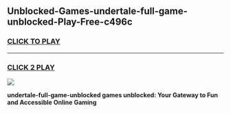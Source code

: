 
## Unblocked-Games-undertale-full-game-unblocked-Play-Free-c496c
<h3>
<a href="https://premium76.site?title=undertale-full-game-unblocked&ref=19M">CLICK TO PLAY</a></h3>
<hr>

<h3>
<a href="https://premium76.site?title=undertale-full-game-unblocked&ref=19M">CLICK 2 PLAY</a>
  
</h3>

<a href="https://premium76.site?title=undertale-full-game-unblocked&ref=19M"><img src="https://clearcache.store/games.png"></a>


**undertale-full-game-unblocked games unblocked: Your Gateway to Fun and Accessible Online Gaming**
